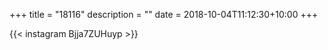 +++
title       = "18116"
description = ""
date        = 2018-10-04T11:12:30+10:00
+++

{{< instagram Bjja7ZUHuyp >}}